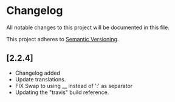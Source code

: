 # Changelog

All notable changes to this project will be documented in this file.

This project adheres to [Semantic Versioning](http://semver.org/).

## [2.2.4]

* Changelog added
* Update translations.
* FIX Swap to using __ instead of ':' as separator
* Updating the "travis" build reference.
